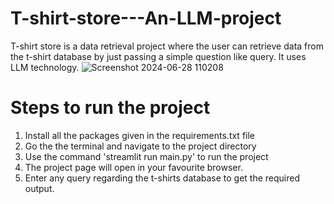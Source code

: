 # T-shirt-store---An-LLM-project
T-shirt store is a data retrieval project where the user can retrieve data  from the t-shirt database by just passing a simple question like query. It uses LLM technology.
![Screenshot 2024-06-28 110208](https://github.com/ArjunMadhyastha/T-shirt-store---An-LLM-project/assets/120244775/141bff8d-b131-43de-8f17-3b064cd79b5f)
# Steps to run the project
1. Install all the packages given in the requirements.txt file
2. Go the the terminal and navigate to the project directory
3. Use the command 'streamlit run main.py' to run the project
4. The project page will open in your favourite browser.
5. Enter any query regarding the t-shirts database to get the required output.
